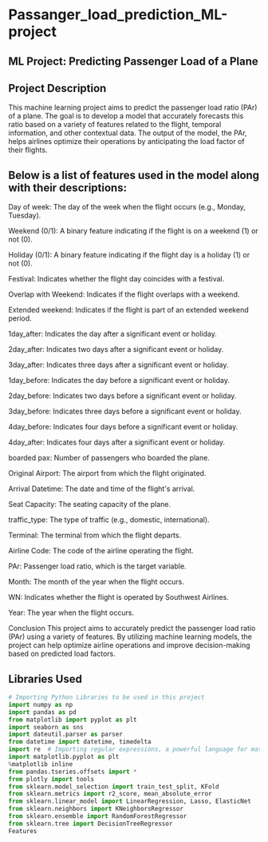# Passanger_load_prediction_ML-project
## ML Project: Predicting Passenger Load of a Plane

## Project Description
This machine learning project aims to predict the passenger load ratio (PAr) of a plane. The goal is to develop a model that accurately forecasts this ratio based on a variety of features related to the flight, temporal information, and other contextual data. The output of the model, the PAr, helps airlines optimize their operations by anticipating the load factor of their flights.

## Below is a list of features used in the model along with their descriptions:

Day of week: The day of the week when the flight occurs (e.g., Monday, Tuesday).

Weekend (0/1): A binary feature indicating if the flight is on a weekend (1) or not (0).

Holiday (0/1): A binary feature indicating if the flight day is a holiday (1) or not (0).

Festival: Indicates whether the flight day coincides with a festival.

Overlap with Weekend: Indicates if the flight overlaps with a weekend.

Extended weekend: Indicates if the flight is part of an extended weekend period.

1day_after: Indicates the day after a significant event or holiday.

2day_after: Indicates two days after a significant event or holiday.

3day_after: Indicates three days after a significant event or holiday.

1day_before: Indicates the day before a significant event or holiday.

2day_before: Indicates two days before a significant event or holiday.

3day_before: Indicates three days before a significant event or holiday.

4day_before: Indicates four days before a significant event or holiday.

4day_after: Indicates four days after a significant event or holiday.

boarded pax: Number of passengers who boarded the plane.

Original Airport: The airport from which the flight originated.

Arrival Datetime: The date and time of the flight's arrival.

Seat Capacity: The seating capacity of the plane.

traffic_type: The type of traffic (e.g., domestic, international).

Terminal: The terminal from which the flight departs.

Airline Code: The code of the airline operating the flight.

PAr: Passenger load ratio, which is the target variable.

Month: The month of the year when the flight occurs.

WN: Indicates whether the flight is operated by Southwest Airlines.

Year: The year when the flight occurs.

Conclusion
This project aims to accurately predict the passenger load ratio (PAr) using a variety of features. By utilizing machine learning models, the project can help optimize airline operations and improve decision-making based on predicted load factors.

## Libraries Used
```python
# Importing Python Libraries to be used in this project
import numpy as np
import pandas as pd
from matplotlib import pyplot as plt
import seaborn as sns
import dateutil.parser as parser
from datetime import datetime, timedelta
import re  # Importing regular expressions, a powerful language for matching regular expressions
import matplotlib.pyplot as plt
%matplotlib inline
from pandas.tseries.offsets import *
from plotly import tools
from sklearn.model_selection import train_test_split, KFold
from sklearn.metrics import r2_score, mean_absolute_error
from sklearn.linear_model import LinearRegression, Lasso, ElasticNet
from sklearn.neighbors import KNeighborsRegressor
from sklearn.ensemble import RandomForestRegressor
from sklearn.tree import DecisionTreeRegressor
Features
